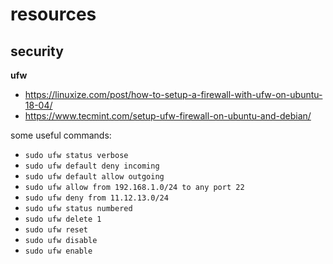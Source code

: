 # resources

## security

**ufw**
- https://linuxize.com/post/how-to-setup-a-firewall-with-ufw-on-ubuntu-18-04/
- https://www.tecmint.com/setup-ufw-firewall-on-ubuntu-and-debian/

some useful commands:
- `sudo ufw status verbose`
- `sudo ufw default deny incoming`
- `sudo ufw default allow outgoing`
- `sudo ufw allow from 192.168.1.0/24 to any port 22`
- `sudo ufw deny from 11.12.13.0/24`
- `sudo ufw status numbered`
- `sudo ufw delete 1`
- `sudo ufw reset`
- `sudo ufw disable`
- `sudo ufw enable`

